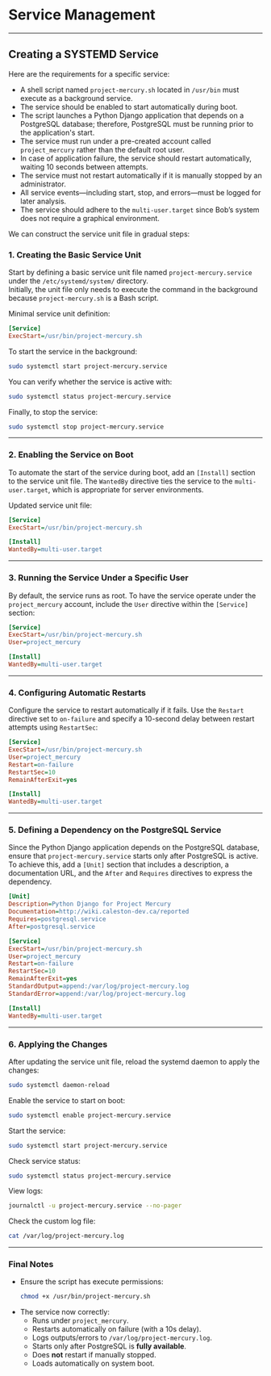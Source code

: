 # Service Management

---

## Creating a SYSTEMD Service

Here are the requirements for a specific service:  
- A shell script named `project-mercury.sh` located in `/usr/bin` must execute as a background service.
- The service should be enabled to start automatically during boot.
- The script launches a Python Django application that depends on a PostgreSQL database; therefore, PostgreSQL must be running prior to the application's start.
- The service must run under a pre-created account called `project_mercury` rather than the default root user.
- In case of application failure, the service should restart automatically, waiting 10 seconds between attempts.
- The service must not restart automatically if it is manually stopped by an administrator.
- All service events—including start, stop, and errors—must be logged for later analysis.
- The service should adhere to the `multi-user.target` since Bob’s system does not require a graphical environment.

We can construct the service unit file in gradual steps:  

### 1. Creating the Basic Service Unit
Start by defining a basic service unit file named `project-mercury.service` under the `/etc/systemd/system/` directory.  
Initially, the unit file only needs to execute the command in the background because `project-mercury.sh` is a Bash script.  

Minimal service unit definition:  
```ini
[Service]
ExecStart=/usr/bin/project-mercury.sh
```

To start the service in the background:  
```bash
sudo systemctl start project-mercury.service
```

You can verify whether the service is active with:  
```bash
sudo systemctl status project-mercury.service
```

Finally, to stop the service:  
```bash
sudo systemctl stop project-mercury.service
```

---

### 2. Enabling the Service on Boot
To automate the start of the service during boot, add an `[Install]` section to the service unit file.
The `WantedBy` directive ties the service to the `multi-user.target`, which is appropriate for server environments.

Updated service unit file:
```ini
[Service]
ExecStart=/usr/bin/project-mercury.sh

[Install]
WantedBy=multi-user.target
```

---

### 3. Running the Service Under a Specific User
By default, the service runs as root. To have the service operate under the `project_mercury` account, include the `User` directive within the `[Service]` section:  
```ini
[Service]
ExecStart=/usr/bin/project-mercury.sh
User=project_mercury

[Install]
WantedBy=multi-user.target
```

---

### 4. Configuring Automatic Restarts
Configure the service to restart automatically if it fails. Use the `Restart` directive set to `on-failure` and specify a 10-second delay between restart attempts using `RestartSec`:
```ini
[Service]
ExecStart=/usr/bin/project-mercury.sh
User=project_mercury
Restart=on-failure
RestartSec=10
RemainAfterExit=yes

[Install]
WantedBy=multi-user.target
```

---

### 5. Defining a Dependency on the PostgreSQL Service
Since the Python Django application depends on the PostgreSQL database, ensure that `project-mercury.service` starts only after PostgreSQL is active.
To achieve this, add a `[Unit]` section that includes a description, a documentation URL, and the `After` and `Requires` directives to express the dependency.
```ini
[Unit]
Description=Python Django for Project Mercury
Documentation=http://wiki.caleston-dev.ca/reported
Requires=postgresql.service
After=postgresql.service

[Service]
ExecStart=/usr/bin/project-mercury.sh
User=project_mercury
Restart=on-failure
RestartSec=10
RemainAfterExit=yes
StandardOutput=append:/var/log/project-mercury.log
StandardError=append:/var/log/project-mercury.log

[Install]
WantedBy=multi-user.target
```

---

### 6. Applying the Changes
After updating the service unit file, reload the systemd daemon to apply the changes:
```bash
sudo systemctl daemon-reload
```

Enable the service to start on boot:
```bash
sudo systemctl enable project-mercury.service
```

Start the service:
```bash
sudo systemctl start project-mercury.service
```

Check service status:
```bash
sudo systemctl status project-mercury.service
```

View logs:
```bash
journalctl -u project-mercury.service --no-pager
```

Check the custom log file:
```bash
cat /var/log/project-mercury.log
```

---

### **Final Notes**
- Ensure the script has execute permissions:
  ```bash
  chmod +x /usr/bin/project-mercury.sh
  ```
- The service now correctly:
  - Runs under `project_mercury`.
  - Restarts automatically on failure (with a 10s delay).
  - Logs outputs/errors to `/var/log/project-mercury.log`.
  - Starts only after PostgreSQL is **fully available**.
  - Does **not** restart if manually stopped.
  - Loads automatically on system boot.
